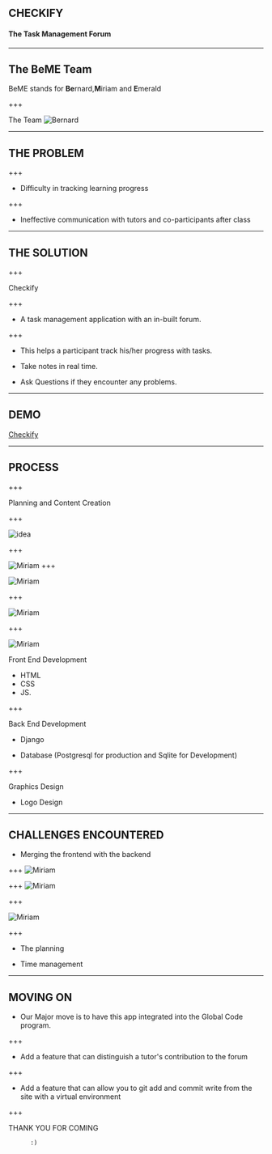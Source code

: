 

## CHECKIFY



#### The Task Management Forum


---

## The BeME Team

 BeME stands for **Be**rnard,**M**iriam and **E**merald

+++

The Team
![Bernard](Database/BeME.jpg)

 


---
 
 

## THE PROBLEM

+++

- Difficulty in  tracking learning progress

+++

- Ineffective communication with tutors and co-participants after class 



---
 

## THE SOLUTION


+++

<span class="primary">Checkify</span> 

+++

- A task management application with an in-built forum. 

+++

- This helps a participant track his/her progress with tasks. 

- Take notes in real time.


- Ask Questions if they encounter any problems.




---

## DEMO


[Checkify](https://glblcdcheckify.herokuapp.com)


---


 

## PROCESS
 
+++

<span class="primary"> Planning and Content Creation
</span>  

+++

![idea](Database/idea.jpg)

+++

![Miriam](Database/flowchart.jpg)
+++

![Miriam](Database/dec.jpg)

+++

![Miriam](Database/9.jpg)

+++

![Miriam](Database/dec.jpg)

<span>Front End Development</span>

-  HTML
-  CSS
-  JS.

+++

<span> Back End Development </span>


- Django


- Database (Postgresql for production and Sqlite for Development)

+++

<span>Graphics Design</span>

- Logo Design



---

## CHALLENGES ENCOUNTERED

- Merging the frontend with the backend

+++
![Miriam](Database/5.jpg)

+++
![Miriam](Database/89.jpg)

+++

![Miriam](Database/3.jpg)

+++

- The planning

- Time management

 
---

## MOVING ON

- Our Major move is to have this app integrated into the Global Code program.

 

+++

- Add a feature that can distinguish a  tutor's contribution to the forum



+++

- Add a feature that can allow you to git add and commit write from the site with a virtual environment



+++

THANK YOU FOR COMING

          :)
 





